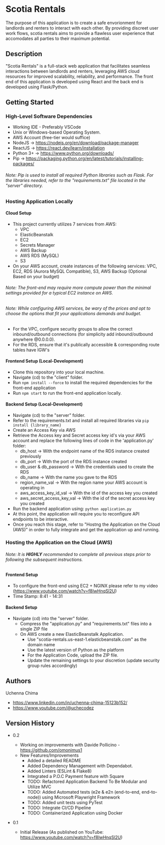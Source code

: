 # Scotia Rentals

The purpose of this application is to create a safe envorionment for landlords and renters to interact with each other. By providing discreet user work flows, scotia rentals aims to provide a flawless user experience that accomodates all parties to their maximum potential.

## Description

"Scotia Rentals" is a full-stack web application that facilitates seamless interactions between landlords and renters, leveraging AWS cloud resources for improved scalability, reliability, and performance. The front end of this application is developed using React and the back end is developed using Flask/Python.

## Getting Started

### High-Level Software Dependencies

- Working IDE - Preferably VSCode
- Unix or Windows-based Operating System.
- AWS Account (free-tier would suffice)
- NodeJS -> https://nodejs.org/en/download/package-manager
- ReactJS -> https://react.dev/learn/installation
- Python 3+ -> https://www.python.org/downloads/
- Pip -> https://packaging.python.org/en/latest/tutorials/installing-packages/

###### _Note: Pip is used to install all required Python libraries such as Flask. For the libraries needed, refer to the "requirements.txt" file located in the "server" directory._

### Hosting Application Locally

#### Cloud Setup

- This project currently utilizes 7 services from AWS:
  - VPC
  - ElasticBeanstalk
  - EC2
  - Secrets Manager
  - AWS Backup
  - AWS RDS (MySQL)
  - S3
- On your AWS account, create instances of the following services: VPC, EC2, RDS (Aurora MySQL Compatible), S3, AWS Backup (Optional Based on your budget)

###### _Note: The front-end may require more compute power than the minimal settings provided for a typical EC2 instance on AWS._

###### _Note: While configuring AWS services, be wary of the prices and opt to choose the options that fit your applications demands and budget._

- For the VPC, configure security groups to allow the correct inbound/outbound connections (for simplicity add inbound/outbound anywhere @0.0.0.0).
- For the RDS, ensure that it's publically accessible & corresponding route tables have IGW's

#### Frontend Setup (Local-Development)

- Clone this repository into your local machine.
- Navigate (cd) to the "client" folder.
- Run `npm install --force` to install the required dependencies for the front-end application
- Run `npm start` to run the front-end application locally.

#### Backend Setup (Local-Development)

- Navigate (cd) to the "server" folder.
- Refer to the requirements.txt and install all required libraries via `pip install {library_name}`
- Create an Access Key via AWS
- Retrieve the Access key and Secret access key id's via your AWS account and replace the following lines of code in the 'application.py' folder:
  - db_host -> With the endpoint name of the RDS instance created previously
  - db_port -> With the port of the RDS instance created
  - db_user & db_password -> With the credentials used to create the RDS
  - db_name -> With the name you gave to the RDS
  - region_name_val -> With the region name your AWS account is operating in
  - aws_access_key_id_val -> With the id of the access key you created
  - aws_secret_access_key_val -> With the id of the secret access key you created
- Run the backend application using: `python application.py`
- At this point, the application will require you to reconfigure API endpoints to be interactive.
- Once you reach this stage, refer to "Hostng the Application on the Cloud (AWS)" in order to fully integrate and get the application up and running.

### Hosting the Application on the Cloud (AWS)

###### _Note: It is ***HIGHLY*** recommended to complete all previous steps prior to following the subsequent instructions._

#### Frontend Setup

- To configure the front-end using EC2 + NGINX please refer to my video (https://www.youtube.com/watch?v=f8IwHnqSl2U)
- Time Stamp: 8:41 - 14:31

#### Backend Setup

- Navigate (cd) into the "server" folder.
  - Compress the "application.py" and "requirements.txt" files into a single ZIP file
  - On AWS create a new ElasticBeanstalk Application.
    - Use "scotia-rentals.us-east-1.elasticbeanstalk.com" as the domain name
    - Use the latest version of Python as the platform
    - For the Application Code, upload the ZIP file.
    - Update the remaining settings to your discretion (update security group rules accordingly)

## Authors

Uchenna Chima

- https://www.linkedin.com/in/uchenna-chima-15123b152/
- https://www.youtube.com/@uchecodez

## Version History

- 0.2

  - Working on improvements with Davide Pollicino - https://github.com/omonimus1
  - New Features/Improvements
    - Added a detailed README
    - Added Dependency Management with Dependabot.
    - Added Linters (ESLint & Flake8)
    - Integrated a P.O.C Payment feature with Square
    - TODO: Refactored Application Backend To Be Modular and Utilize MVC
    - TODO: Added Automated tests (e2e & e2n (end-to-end, end-to-node)) using Microsoft Playwright Framework
    - TODO: Added unit tests using PyTest
    - TODO: Integrate CI/CD Pipeline
    - TODO: Containerized Application using Docker

- 0.1

  - Initial Release (As published on YouTube: https://www.youtube.com/watch?v=f8IwHnqSl2U)
